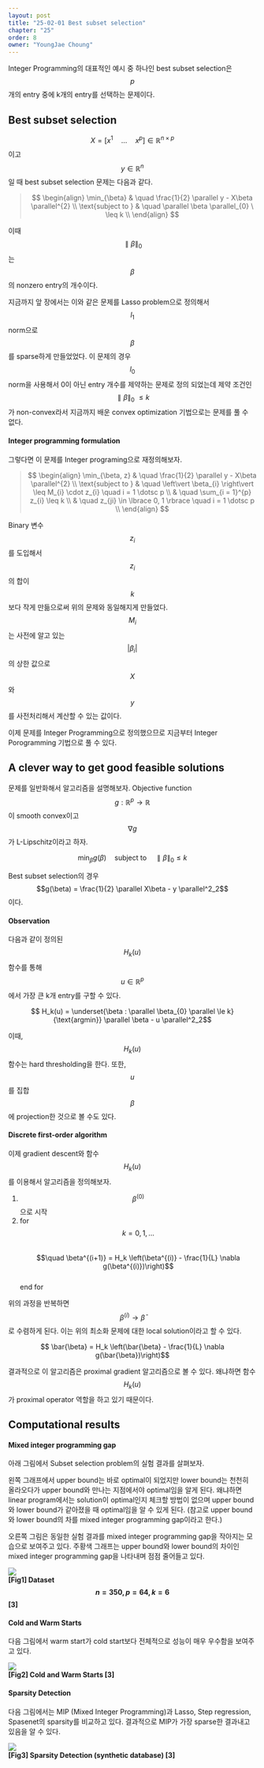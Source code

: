 ```yaml
---
layout: post
title: "25-02-01 Best subset selection"
chapter: "25"
order: 8
owner: "YoungJae Choung"
---
```


Integer Programming의 대표적인 예시 중 하나인 best subset selection은 $$p$$개의 entry 중에 k개의 entry를 선택하는 문제이다.

## Best subset selection
$$X = [x^{1} \quad \dotsc \quad x^{p}] \in \mathbb{R}^{n×p}$$이고 $$y \in \mathbb{R}^{n}$$일 때 best subset selection 문제는 다음과 같다.

> $$
> \begin{align}
> \min_{\beta} & \quad \frac{1}{2} \parallel y - X\beta \parallel^{2} \\
> \text{subject to } & \quad \parallel \beta \parallel_{0}  \  \leq  k \\
> \end{align}
> $$ 

이때 $$\parallel \beta \parallel_{0}$$는 $$\beta$$의 nonzero entry의 개수이다.

지금까지 앞 장에서는 이와 같은 문제를 Lasso problem으로 정의해서 $$l_1$$ norm으로 $$\beta$$를 sparse하게 만들었었다. 이 문제의 경우 $$l_0$$ norm을 사용해서 0이 아닌 entry 개수를 제약하는 문제로 
정의 되었는데 제약 조건인 $$\parallel \beta \parallel_{0}  \  \leq  k$$가 non-convex라서 지금까지 배운 convex optimization 기법으로는 문제를 풀 수 없다.

#### Integer programming formulation
그렇다면 이 문제를 Integer programing으로 재정의해보자. 

> $$
> \begin{align}
> \min_{\beta, z} & \quad \frac{1}{2} \parallel y - X\beta \parallel^{2} \\
> \text{subject to } & \quad \left\vert  \beta_{i} \right\vert  \leq M_{i} \cdot z_{i} \quad i = 1 \dotsc p \\
> & \quad \sum_{i = 1}^{p} z_{i} \leq k \\
> & \quad z_{ji} \in \lbrace 0, 1 \rbrace \quad i = 1 \dotsc p \\
> \end{align}
> $$ 

Binary 변수 $$z_i$$를 도입해서 $$z_i$$의 합이 $$k$$보다 작게 만듦으로써 위의 문제와 동일해지게 만들었다.  $$M_i$$는 사전에 알고 있는 $$\left\vert  \beta_{i} \right\vert$$의 상한 값으로 $$X$$와 $$y$$를 사전처리해서 계산할 수 있는 값이다.

이제 문제를 Integer Programming으로 정의했으므로 지금부터 Integer Porogramming 기법으로 풀 수 있다.

## A clever way to get good feasible solutions
문제를 일반화해서 알고리즘을 설명해보자. Objective function $$g : \mathbb{R}^{p} \to \mathbb{R}$$이 smooth convex이고 $$\nabla g$$가 L-Lipschitz이라고 하자.
>
$$\min_{\beta} g(\beta) \quad \text{subject to} \quad \parallel \beta \parallel_{0} \le k$$

Best subset selection의 경우 $$g(\beta) = \frac{1}{2} \parallel X\beta - y \parallel^2_2$$이다.

#### Observation
다음과 같이 정의된 $$H_k(u)$$ 함수를 통해 $$u \in \mathbb{R}^p$$에서 가장 큰 k개 entry를 구할 수 있다.
>
$$ H_k(u) = \underset{\beta : \parallel \beta_{0} \parallel \le k}{\text{argmin}} \parallel \beta - u \parallel^2_2$$

이때, $$H_k(u)$$ 함수는 hard thresholding을 한다. 또한, $$u$$를 집합 $$\beta$$에 projection한 것으로 볼 수도 있다.

#### Discrete first-order algorithm
이제 gradient descent와 함수 $$H_k(u)$$를 이용해서 알고리즘을 정의해보자.

1. $$\beta^{(0)}$$으로 시작
2. for $$k = 0, 1, ...$$ <br>
$$\quad \beta^{(i+1)} = H_k \left(\beta^{(i)} - \frac{1}{L} \nabla g(\beta^{(i)})\right)$$<br>
end for<br>

위의 과정을 반복하면 $$\beta^{(i)} \to \bar{\beta}$$로 수렴하게 된다. 이는 위의 최소화 문제에 대한 local solution이라고 할 수 있다.
>
$$ \bar{\beta} =  H_k \left(\bar{\beta} - \frac{1}{L} \nabla g(\bar{\beta})\right)$$

결과적으로 이 알고리즘은 proximal gradient 알고리즘으로 볼 수 있다. 왜냐하면 함수 $$H_k(u)$$가 proximal operator 역할을 하고 있기 때문이다.
## Computational results
#### Mixed integer programming gap
아래 그림에서 Subset selection problem의 실험 결과를 살펴보자.

왼쪽 그래프에서 upper bound는 바로 optimal이 되었지만 lower bound는 천천히 올라오다가 upper bound와 만나는 지점에서야 optimal임을 알게 된다. 왜냐하면 linear program에서는 solution이 optimal인지 체크할 방법이 없으며 upper bound와 lower bound가 같아졌을 때 optimal임을 알 수 있게 된다. 
(참고로 upper bound와 lower bound의 차를 mixed integer programming gap이라고 한다.)

오른쪽 그림은 동일한 실험 결과를 mixed integer programming gap을 작아지는 모습으로 보여주고 있다. 주황색 그래프는 upper bound와 lower bound의 차이인 mixed integer programming gap을 나타내며 점점 줄어들고 있다.

![](https://wikidocs.net/images/page/23722/09.01_03_subset_results1.PNG)<br>
**[Fig1] Dataset $$n=350, p = 64, k=6$$ [3]**<br>

#### Cold and Warm Starts
다음 그림에서 warm start가 cold start보다 전체적으로 성능이 매우 우수함을 보여주고 있다.

![](https://wikidocs.net/images/page/23722/09.01_04_subset_results2.PNG)<br>
**[Fig2] Cold and Warm Starts [3]**<br>

#### Sparsity Detection
다음 그림에서는 MIP (Mixed Integer Programming)과 Lasso, Step regression, Spasenet의 sparsity를 비교하고 있다. 결과적으로 MIP가 가장 sparse한 결과내고 있음을 알 수 있다.

![](https://wikidocs.net/images/page/23722/09.01_05_subset_results3.PNG)<br>
**[Fig3] Sparsity Detection (synthetic database) [3]**<br>
